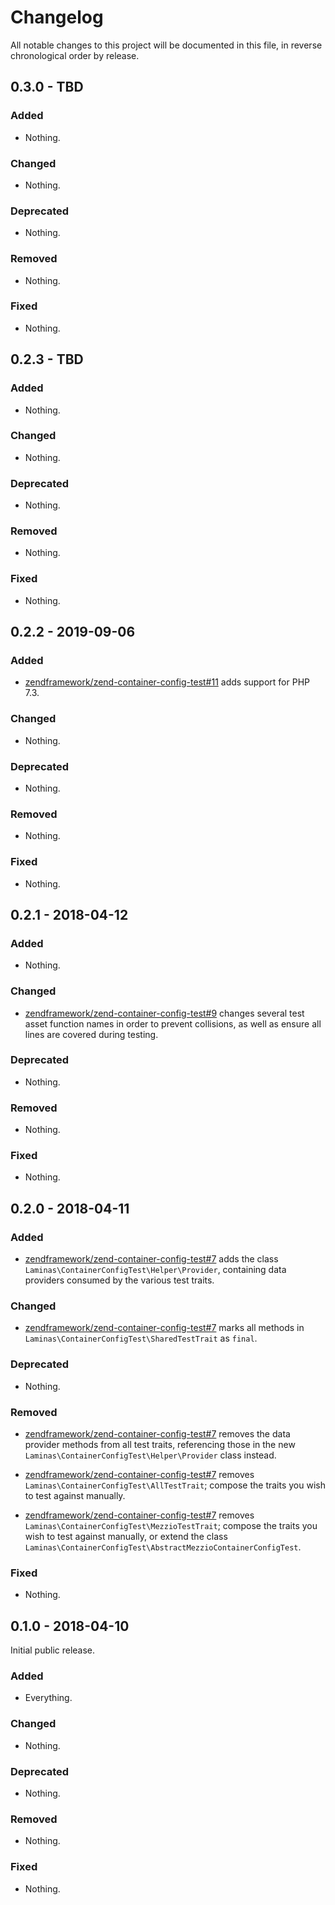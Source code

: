 # Changelog

All notable changes to this project will be documented in this file, in reverse chronological order by release.

## 0.3.0 - TBD

### Added

- Nothing.

### Changed

- Nothing.

### Deprecated

- Nothing.

### Removed

- Nothing.

### Fixed

- Nothing.

## 0.2.3 - TBD

### Added

- Nothing.

### Changed

- Nothing.

### Deprecated

- Nothing.

### Removed

- Nothing.

### Fixed

- Nothing.

## 0.2.2 - 2019-09-06

### Added

- [zendframework/zend-container-config-test#11](https://github.com/zendframework/zend-container-config-test/pull/11) adds support for PHP 7.3.

### Changed

- Nothing.

### Deprecated

- Nothing.

### Removed

- Nothing.

### Fixed

- Nothing.

## 0.2.1 - 2018-04-12

### Added

- Nothing.

### Changed

- [zendframework/zend-container-config-test#9](https://github.com/zendframework/zend-container-config-test/pull/9) changes several test asset function names
  in order to prevent collisions, as well as ensure all lines are covered during
  testing.

### Deprecated

- Nothing.

### Removed

- Nothing.

### Fixed

- Nothing.

## 0.2.0 - 2018-04-11

### Added

- [zendframework/zend-container-config-test#7](https://github.com/zendframework/zend-container-config-test/pull/7) adds
  the class `Laminas\ContainerConfigTest\Helper\Provider`, containing data
  providers consumed by the various test traits.

### Changed

- [zendframework/zend-container-config-test#7](https://github.com/zendframework/zend-container-config-test/pull/7) marks
  all methods in `Laminas\ContainerConfigTest\SharedTestTrait` as `final`.

### Deprecated

- Nothing.

### Removed

- [zendframework/zend-container-config-test#7](https://github.com/zendframework/zend-container-config-test/pull/7)
  removes the data provider methods from all test traits, referencing those in
  the new `Laminas\ContainerConfigTest\Helper\Provider` class instead.

- [zendframework/zend-container-config-test#7](https://github.com/zendframework/zend-container-config-test/pull/7)
  removes `Laminas\ContainerConfigTest\AllTestTrait`; compose the traits you wish
  to test against manually.

- [zendframework/zend-container-config-test#7](https://github.com/zendframework/zend-container-config-test/pull/7)
  removes `Laminas\ContainerConfigTest\MezzioTestTrait`; compose the traits you
  wish to test against manually, or extend the class
  `Laminas\ContainerConfigTest\AbstractMezzioContainerConfigTest`.

### Fixed

- Nothing.

## 0.1.0 - 2018-04-10

Initial public release.

### Added

- Everything.

### Changed

- Nothing.

### Deprecated

- Nothing.

### Removed

- Nothing.

### Fixed

- Nothing.

